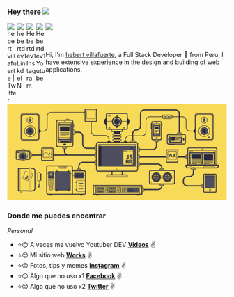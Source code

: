 ### Hey there <img src="https://static.wixstatic.com/media/669128_ec1c7a78e9694aec8a07c2e48b292ae1~mv2.gif" width="25px">

<a href="https://twitter.com/hebertdev1">
  <img align="left" alt="hebert villafuerte | Twitter" width="22px" src="https://cdn.jsdelivr.net/npm/simple-icons@v3/icons/twitter.svg" />
</a>

<a href="https://www.linkedin.com/in/hebertdev/">
  <img align="left" alt="hebertdev1 LinkdeIN" width="22px" src="https://cdn.jsdelivr.net/npm/simple-icons@v3/icons/linkedin.svg" />
</a>

<a href="https://www.instagram.com/hebertdev1/">
  <img align="left" alt="Hebertdev1 Instagram" width="22px" src="https://cdn.jsdelivr.net/npm/simple-icons@v3/icons/instagram.svg" />
</a>

<a href="https://www.youtube.com/channel/UCvVxuO28XPe-fC6khHyAA_Q">
  <img align="left" alt="Hebertdev1 Youtube" width="22px" src="https://cdn.jsdelivr.net/npm/simple-icons@v3/icons/youtube.svg" />
</a>

![](https://visitor-badge.glitch.me/badge?page_id=hebertdev1.hebertdev1)

<br />

Hi, I'm [hebert villafuerte](https://hebertdev.tk/), a Full Stack Developer 🚀 from Peru, I have extensive experience in the design and building of web applications.
<br />
<br />

<img  src="https://raw.githubusercontent.com/hebertdev/hebertdev/master/img/javascript.gif" />

### Donde me puedes encontrar

_Personal_

- :star::blush: A veces me vuelvo Youtuber DEV **[Videos](https://www.youtube.com/channel/UCvVxuO28XPe-fC6khHyAA_Q)** :v:
- :star::blush: Mi sitio web **[Works](https://hebertdev.space)** :v:
- :star::blush: Fotos, tips y memes **[Instagram](https://www.instagram.com/hebertdev1)** :v:
- :star::blush: Algo que no uso x1 **[Facebook](https://facebook.com/hebertdev1)** :v:
- :star::blush: Algo que no uso x2 **[Twitter](https://twitter.com/hebertdev1)** :v:
